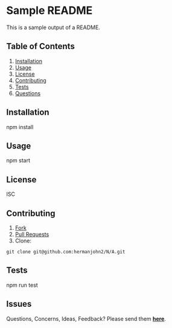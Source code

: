 # Sample README

This is a sample output of a README.

## Table of Contents

1. [Installation](#Installation) 
2. [Usage](#Usage) 
3. [License](#License) 
4. [Contributing](#Contributing) 
5. [Tests](#Tests) 
6. [Questions](#Questions) 


## Installation

npm install

## Usage

npm start

## License 

ISC

## Contributing

1. [Fork](https://github.com/hermanjohn2/N/A)
2. [Pull Requests](https://github.com/hermanjohn2/N/A/pulls)
3. Clone: 

```
git clone git@github.com:hermanjohn2/N/A.git
```

## Tests

npm run test

## Issues

Questions, Concerns, Ideas, Feedback? Please send them **[here](https://github.com/hermanjohn2/N/A/issues)**.

